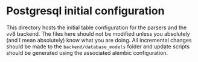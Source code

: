 # Postgresql initial configuration

This directory hosts the initial table configuration for the parsers and the vv8 backend. The files here should not be modified unless you absolutely (and I mean absolutely) know what you are doing. All incremental changes should be made to the `backend/database_models` folder and update scripts should be generated using the associated alembic configuration.
